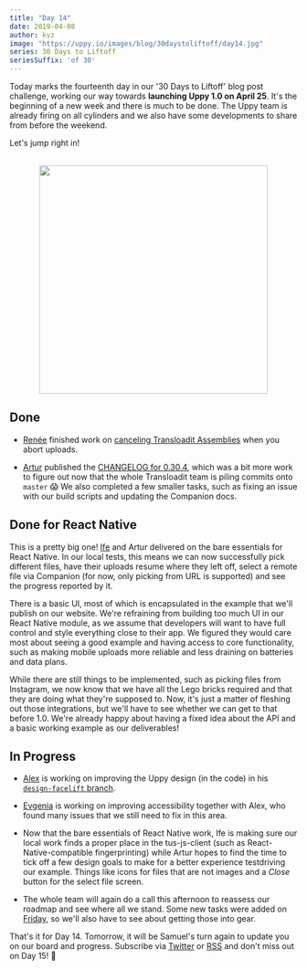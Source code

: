 ```yaml
---
title: "Day 14"
date: 2019-04-08
author: kvz
image: "https://uppy.io/images/blog/30daystoliftoff/day14.jpg"
series: 30 Days to Liftoff
seriesSuffix: 'of 30'
---
```


Today marks the fourteenth day in our '30 Days to Liftoff' blog post challenge, working our way towards **launching Uppy 1.0 on April 25**. It's the beginning of a new week and there is much to be done. The Uppy team is already firing on all cylinders and we also have some developments to share from before the weekend.

<!--more-->

Let's jump right in!

<center><br /><img width="400" src="/images/blog/30daystoliftoff/day14.jpg"><br /></center>

## Done

- [Renée](https://github.com/goto-bus-stop) finished work on [canceling Transloadit Assemblies](https://github.com/transloadit/uppy/pull/1431) when you abort uploads.

- [Artur](https://github.com/arturi) published the [CHANGELOG for 0.30.4](https://github.com/transloadit/uppy/commit/845369f0e56b49ab51d4d01909dfdac6f60b1748), which was a bit more work to figure out now that the whole Transloadit team is piling commits onto `master` :scream: We also completed a few smaller tasks, such as fixing an issue with our build scripts and updating the Companion docs.

## Done for React Native

This is a pretty big one! [Ife](https://github.com/ifedapoolarewaju) and Artur delivered on the bare essentials for React Native. In our local tests, this means we can now successfully pick different files, have their uploads resume where they left off, select a remote file via Companion (for now, only picking from URL is supported) and see the progress reported by it. 

There is a basic UI, most of which is encapsulated in the example that we'll publish on our website. We're refraining from building too much UI in our React Native module, as we assume that developers will want to have full control and style everything close to their app. We figured they would care most about seeing a good example and having access to core functionality, such as making mobile uploads more reliable and less draining on batteries and data plans. 

While there are still things to be implemented, such as picking files from Instagram, we now know that we have all the Lego bricks required and that they are doing what they're supposed to. Now, it's just a matter of fleshing out those integrations, but we'll have to see whether we can get to that before 1.0. We're already happy about having a fixed idea about the API and a basic working example as our deliverables!

## In Progress

- [Alex](https://github.com/nqst) is working on improving the Uppy design (in the code) in his [`design-facelift` branch](https://github.com/transloadit/uppy/compare/master...nqst:design-facelift).

- [Evgenia](https://github.com/lakesare) is working on improving accessibility together with Alex, who found many issues that we still need to fix in this area.

- Now that the bare essentials of React Native work, Ife is making sure our local work finds a proper place in the tus-js-client (such as React-Native-compatible fingerprinting) while Artur hopes to find the time to tick off a few design goals to make for a better experience testdriving our example. Things like icons for files that are not images and a _Close_ button for the select file screen.

- The whole team will again do a call this afternoon to reassess our roadmap and see where all we stand. Some new tasks were added on [Friday](/blog/2019/04/liftoff-11/), so we'll also have to see about getting those into gear.

That's it for Day 14. Tomorrow, it will be Samuel's turn again to update you on our board and progress. Subscribe via [Twitter](https://twitter.com/uppy_io) or [RSS](https://uppy.io/atom.xml) and don't miss out on Day 15! :dog:
